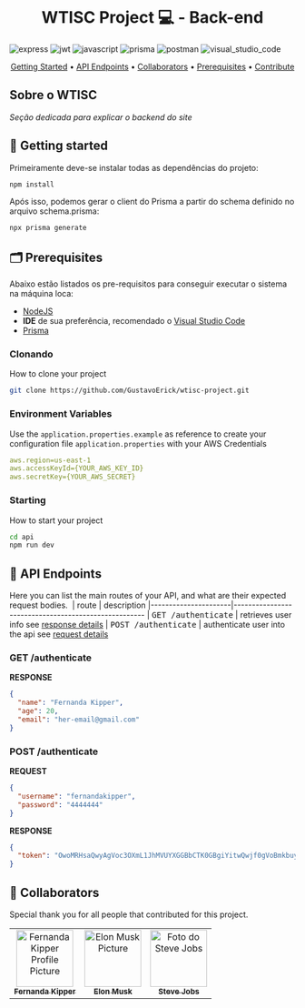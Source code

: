 [JAVASCRIPT__BADGE]: https://img.shields.io/badge/Javascript-000?style=for-the-badge&logo=javascript
[EXPRESS__BADGE]: https://img.shields.io/badge/express-005CFE?style=for-the-badge&logo=express
[JWT]: https://img.shields.io/badge/JWT-black?style=for-the-badge&logo=JSON%20web%20tokens
[PRISMA]: https://img.shields.io/badge/Prisma-3982CE?style=for-the-badge&logo=Prisma&logoColor=white
[VISUAL_STUDIO_CODE]: https://img.shields.io/badge/Visual%20Studio%20Code-0078d7.svg?style=for-the-badge&logo=visual-studio-code&logoColor=white
[POSTMAN]: https://img.shields.io/badge/Postman-FF6C37?style=for-the-badge&logo=postman&logoColor=white

<h1
    align="center" style="font-weight: bold;">
    WTISC Project 💻 - Back-end
</h1>

![express][EXPRESS__BADGE]
![jwt][JWT]
![javascript][JAVASCRIPT__BADGE]
![prisma][PRISMA]
![postman][POSTMAN]
![visual_studio_code][VISUAL_STUDIO_CODE]

<p align="center">
  <a href="#started">Getting Started</a> •
  <a href="#routes">API Endpoints</a> •
  <a href="#colab">Collaborators</a> •
  <a href="prerequisites">Prerequisites</a> •
  <a href="#contribute">Contribute</a>
  
</p>

## Sobre o WTISC 

*Seção dedicada para explicar o backend do site*

<h2 id="started">🚀 Getting started</h2>

Primeiramente deve-se instalar todas as dependências do projeto:
```bash
npm install
```
Após isso, podemos gerar o client do Prisma a partir do schema definido no arquivo schema.prisma:
```bash
npx prisma generate
```
<h2 id="prerequisites">🗂️ Prerequisites</h2>

Abaixo estão listados os pre-requisitos para conseguir executar o sistema na máquina loca:

- [NodeJS](https://nodejs.org/en/download/package-manager)
- **IDE** de sua preferência, recomendado o [Visual Studio Code](https://code.visualstudio.com/)
- [Prisma](https://www.prisma.io/)

### Clonando

How to clone your project

```bash
git clone https://github.com/GustavoErick/wtisc-project.git
```

<h3> Environment Variables</h2>

Use the `application.properties.example` as reference to create your configuration file `application.properties` with your AWS Credentials

```yaml
aws.region=us-east-1
aws.accessKeyId={YOUR_AWS_KEY_ID}
aws.secretKey={YOUR_AWS_SECRET}
```

<h3>Starting</h3>

How to start your project

```bash
cd api
npm run dev
```

<h2 id="routes">📍 API Endpoints</h2>

Here you can list the main routes of your API, and what are their expected request bodies.
​
| route | description
|----------------------|-----------------------------------------------------
| <kbd>GET /authenticate</kbd> | retrieves user info see [response details](#get-auth-detail)
| <kbd>POST /authenticate</kbd> | authenticate user into the api see [request details](#post-auth-detail)

<h3 id="get-auth-detail">GET /authenticate</h3>

**RESPONSE**

```json
{
  "name": "Fernanda Kipper",
  "age": 20,
  "email": "her-email@gmail.com"
}
```

<h3 id="post-auth-detail">POST /authenticate</h3>

**REQUEST**

```json
{
  "username": "fernandakipper",
  "password": "4444444"
}
```

**RESPONSE**

```json
{
  "token": "OwoMRHsaQwyAgVoc3OXmL1JhMVUYXGGBbCTK0GBgiYitwQwjf0gVoBmkbuyy0pSi"
}
```

<h2 id="colab">🤝 Collaborators</h2>

Special thank you for all people that contributed for this project.

<table>
  <tr>
    <td align="center">
      <a href="#">
        <img src="https://avatars.githubusercontent.com/u/61896274?v=4" width="100px;" alt="Fernanda Kipper Profile Picture"/><br>
        <sub>
          <b>Fernanda Kipper</b>
        </sub>
      </a>
    </td>
    <td align="center">
      <a href="#">
        <img src="https://t.ctcdn.com.br/n7eZ74KAcU3iYwnQ89-ul9txVxc=/400x400/smart/filters:format(webp)/i490769.jpeg" width="100px;" alt="Elon Musk Picture"/><br>
        <sub>
          <b>Elon Musk</b>
        </sub>
      </a>
    </td>
    <td align="center">
      <a href="#">
        <img src="https://miro.medium.com/max/360/0*1SkS3mSorArvY9kS.jpg" width="100px;" alt="Foto do Steve Jobs"/><br>
        <sub>
          <b>Steve Jobs</b>
        </sub>
      </a>
    </td>
  </tr>
</table>
